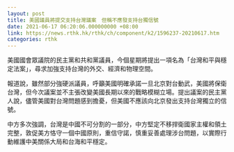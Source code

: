 ```yaml
---
layout: post
title: 美國議員將提交支持台灣議案　但稱不應發支持台獨信號
date: 2021-06-17 06:20:06.000000000 +08:00
link: https://news.rthk.hk/rthk/ch/component/k2/1596237-20210617.htm
categories: rthk
---
```


美國國會眾議院的民主黨和共和黨議員，今個星期將提出一項名為「台灣和平與穩定法案」，尋求加強支持台灣的外交、經濟和物理空間。

報道說，雖然部分強硬派議員，呼籲美國明確承諾一旦北京對台動武，美國將保衛台灣，但今次議案並不主張改變美國長期以來的戰略模糊立場。提出議案的民主黨人說，儘管美國對台灣問題感到擔憂，但美國不應該向北京發出支持台灣獨立的信號。

中方多次強調，台灣是中國不可分割的一部分，中方堅定不移捍衛國家主權和領土完整，敦促美方恪守一個中國原則，重信守諾，慎重妥善處理涉台問題，以實際行動維護中美關係大局和台海和平穩定。
